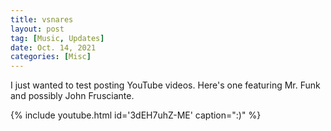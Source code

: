 ```yaml
---
title: vsnares
layout: post
tag: [Music, Updates]
date: Oct. 14, 2021
categories: [Misc]
---
```


I just wanted to test posting YouTube videos. Here's one featuring Mr. Funk and possibly John Frusciante.

{% include youtube.html id='3dEH7uhZ-ME' caption=":)" %}
